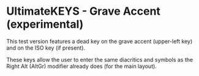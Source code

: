 # UltimateKEYS - Grave Accent (experimental)

This test version features a dead key on the grave accent (upper-left key) and on the ISO key (if present).

These keys allow the user to enter the same diacritics and symbols as the Right Alt (AltGr) modifier already does (for the main layout).
